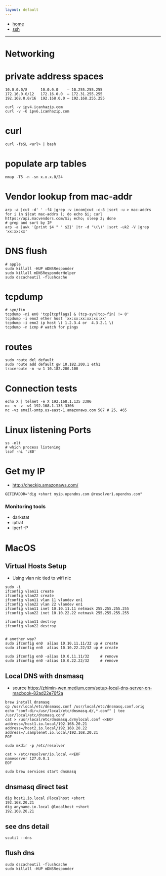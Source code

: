 ```yaml
---
layout: default
---
```

- [home](/index.md)
- [ssh](/net-ssh.md)

---
# Networking

# private address spaces

```
10.0.0.0/8      10.0.0.0    – 10.255.255.255
172.16.0.0/12   172.16.0.0  – 172.31.255.255
192.168.0.0/16  192.168.0.0 – 192.168.255.255
```


```
curl -v ipv4.icanhazip.com
curl -v -6 ipv6.icanhazip.com
```

# curl
```
curl -fsSL <url> | bash

```

# populate arp tables
```
nmap -T5 -n -sn x.x.x.0/24
```

# Vendor lookup from mac-addr
```
arp -a |cut -d' ' -f4 |grep -v incom|cut -c-8 |sort -u > mac-addrs
for i in $(cat mac-addrs ); do echo $i; curl https://api.macvendors.com/$i; echo; sleep 2; done
# grep and sort by IP
arp -a |awk '{print $4 " " $2}' |tr -d "\(\)" |sort -uk2 -V |grep 'xx:xx:xx'
```

# DNS flush
```
# apple
sudo killall -HUP mDNSResponder
sudo killall mDNSResponderHelper
sudo dscacheutil -flushcache
```

# tcpdump
```
# syn/fin
tcpdump -ni en0 'tcp[tcpflags] & (tcp-syn|tcp-fin) != 0'
tcpdump -i eno2 ether host 'xx:xx:xx:xx:xx:xx'
tcpdump -i eno2 ip host \( 1.2.3.4 or  4.3.2.1 \)
tcpdump -n icmp # watch for pings
```

# routes
```
sudo route del default
sudo route add default gw 10.182.200.1 eth1
traceroute -n -w 1 10.182.200.100
```

# Connection tests
```
echo X | telnet -e X 192.168.1.135 3306
nc -v -z -w1 192.168.1.135 3306
nc -vz email-smtp.us-east-1.amazonaws.com 587 # 25, 465
```

# Linux listening Ports
```
ss -nlt
# which process listening
lsof -ni ':80'
```

# Get my IP
- <http://checkip.amazonaws.com/>
```
GETIPADDR="dig +short myip.opendns.com @resolver1.opendns.com"
```

### Monitoring tools
- darkstat
- iptraf
- iperf -P

# MacOS

## Virtual Hosts Setup
- Using vlan nic tied to wifi nic

```
sudo -i
ifconfig vlan11 create
ifconfig vlan22 create
ifconfig vlan11 vlan 11 vlandev en1
ifconfig vlan22 vlan 22 vlandev en1
ifconfig vlan11 inet 10.10.11.11 netmask 255.255.255.255
ifconfig vlan22 inet 10.10.22.22 netmask 255.255.255.255

ifconfig vlan11 destroy
ifconfig vlan22 destroy


# another way?
sudo ifconfig en0  alias 10.10.11.11/32 up # create
sudo ifconfig en0  alias 10.10.22.22/32 up # create

sudo ifconfig en0 -alias 10.0.11.11/32     # remove
sudo ifconfig en0 -alias 10.0.22.22/32     # remove

```

## Local DNS with dnsmasq

- source <https://zhimin-wen.medium.com/setup-local-dns-server-on-macbook-82ad22e76f2a>

```
brew install dnsmasq
cp /usr/local/etc/dnsmasq.conf /usr/local/etc/dnsmasq.conf.orig
echo "conf-dir=/usr/local/etc/dnsmasq.d/,*.conf" | tee /usr/local/etc/dnsmasq.conf
cat > /usr/local/etc/dnsmasq.d/mylocal.conf <<EOF
address=/host1.io.local/192.168.20.21
address=/host2.io.local/192.168.20.22
address=/.samplenet.io.local/192.168.20.21
EOF

sudo mkdir -p /etc/resolver

cat > /etc/resolver/io.local <<EOF
nameserver 127.0.0.1
EOF

sudo brew services start dnsmasq
```

## dnsmasq direct test

```
dig host1.io.local @localhost +short
192.168.20.21
dig anyname.io.local @localhost +short
192.168.20.21
```

## see dns detail

```
scutil --dns
```

## flush dns

```
sudo dscacheutil -flushcache
sudo killall -HUP mDNSResponder
```
